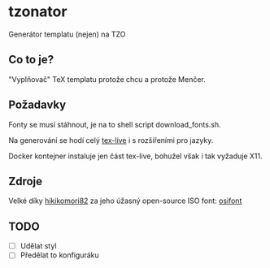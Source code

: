 # tzonator
Generátor templatu (nejen) na TZO

## Co to je?
"Vyplňovač" TeX templatu protože chcu a protože Menčer.

## Požadavky
Fonty se musí stáhnout, je na to shell script download_fonts.sh.

Na generování se hodí celý [tex-live](https://wiki.archlinux.org/title/TeX_Live) i s rozšířeními pro jazyky.

Docker kontejner instaluje jen část tex-live, bohužel však i tak vyžaduje X11.

## Zdroje
Velké díky [hikikomori82](https://github.com/hikikomori82) za jeho úžasný open-source ISO font: [osifont](https://github.com/hikikomori82/osifont)

## TODO
- [ ] Udělat styl
- [ ] Předělat to konfiguráku
